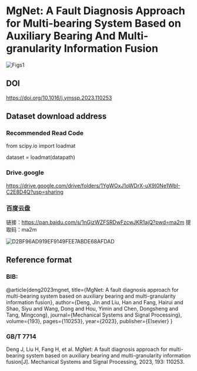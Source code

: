 # MgNet: A Fault Diagnosis Approach for Multi-bearing System Based on Auxiliary Bearing And Multi-granularity Information Fusion

![Figs1](https://user-images.githubusercontent.com/121926828/222310465-70fa1520-5aac-4f0f-b61d-6aa0e95103c7.png)

## DOI

https://doi.org/10.1016/j.ymssp.2023.110253


## Dataset download address

### Recommended Read Code

from scipy.io import loadmat

dataset = loadmat(datapath)

### Drive.google

https://drive.google.com/drive/folders/1YgWOxJ1oWDrX-uX9I0Ne1WbI-C2E8D4Q?usp=sharing

### 百度云盘

链接：https://pan.baidu.com/s/1nGjzWZFSRDwFzcwJKR1ajQ?pwd=ma2m 
提取码：ma2m

![D2BF96AD919EF9149FEE7ABDE68AFDAD](https://user-images.githubusercontent.com/121926828/221841634-f8443035-f84d-4002-84eb-b0debf4692a3.png)

## Reference format

### BIB:
@article{deng2023mgnet,
  title={MgNet: A fault diagnosis approach for multi-bearing system based on auxiliary bearing and multi-granularity information fusion},
  author={Deng, Jin and Liu, Han and Fang, Hairui and Shao, Siyu and Wang, Dong and Hou, Yimin and Chen, Dongsheng and Tang, Mingcong},
  journal={Mechanical Systems and Signal Processing},
  volume={193},
  pages={110253},
  year={2023},
  publisher={Elsevier}
}

### GB/T 7714
Deng J, Liu H, Fang H, et al. MgNet: A fault diagnosis approach for multi-bearing system based on auxiliary bearing and multi-granularity information fusion[J]. Mechanical Systems and Signal Processing, 2023, 193: 110253.

